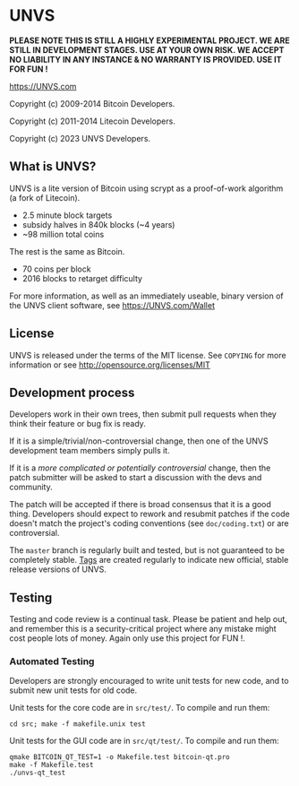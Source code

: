 UNVS 
=============

<b>PLEASE NOTE THIS IS STILL A HIGHLY EXPERIMENTAL PROJECT. WE ARE STILL IN DEVELOPMENT STAGES. USE AT YOUR OWN RISK. WE ACCEPT NO LIABILITY IN ANY INSTANCE & NO WARRANTY IS PROVIDED. USE IT FOR FUN !</b>

https://UNVS.com

Copyright (c) 2009-2014 Bitcoin Developers.
 
Copyright (c) 2011-2014 Litecoin Developers.  

Copyright (c) 2023 UNVS Developers.

What is UNVS?
----------------

UNVS is a lite version of Bitcoin using scrypt as a proof-of-work algorithm (a fork of Litecoin).
 - 2.5 minute block targets
 - subsidy halves in 840k blocks (~4 years)
 - ~98 million total coins

The rest is the same as Bitcoin.
 - 70 coins per block
 - 2016 blocks to retarget difficulty

For more information, as well as an immediately useable, binary version of
the UNVS client software, see https://UNVS.com/Wallet

License
-------

UNVS is released under the terms of the MIT license. See `COPYING` for more
information or see http://opensource.org/licenses/MIT

Development process
-------------------

Developers work in their own trees, then submit pull requests when they think
their feature or bug fix is ready.

If it is a simple/trivial/non-controversial change, then one of the UNVS
development team members simply pulls it.

If it is a *more complicated or potentially controversial* change, then the patch
submitter will be asked to start a discussion with the devs and community.

The patch will be accepted if there is broad consensus that it is a good thing.
Developers should expect to rework and resubmit patches if the code doesn't
match the project's coding conventions (see `doc/coding.txt`) or are
controversial.

The `master` branch is regularly built and tested, but is not guaranteed to be
completely stable. [Tags](https://github.com/unvs-project/unvs/tags) are created
regularly to indicate new official, stable release versions of UNVS.

Testing
-------

Testing and code review is a continual task. Please be patient and help out, and
remember this is a security-critical project where any mistake might cost people
lots of money. Again only use this project for FUN !.

### Automated Testing

Developers are strongly encouraged to write unit tests for new code, and to
submit new unit tests for old code.

Unit tests for the core code are in `src/test/`. To compile and run them:

    cd src; make -f makefile.unix test

Unit tests for the GUI code are in `src/qt/test/`. To compile and run them:

    qmake BITCOIN_QT_TEST=1 -o Makefile.test bitcoin-qt.pro
    make -f Makefile.test
    ./unvs-qt_test

